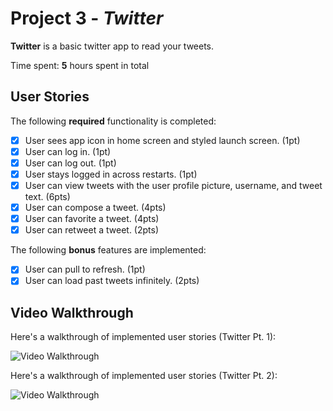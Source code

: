 # Project 3 - *Twitter*

**Twitter** is a basic twitter app to read your tweets.

Time spent: **5** hours spent in total

## User Stories

The following **required** functionality is completed:

- [X] User sees app icon in home screen and styled launch screen. (1pt)
- [X] User can log in. (1pt)
- [X] User can log out. (1pt)
- [X] User stays logged in across restarts. (1pt)
- [X] User can view tweets with the user profile picture, username, and tweet text. (6pts)
- [X] User can compose a tweet. (4pts)
- [X] User can favorite a tweet. (4pts)
- [X] User can retweet a tweet. (2pts)

The following **bonus** features are implemented:

- [X] User can pull to refresh. (1pt)
- [X] User can load past tweets infinitely. (2pts)

## Video Walkthrough

Here's a walkthrough of implemented user stories (Twitter Pt. 1):

<img src='http://recordit.co/Fu8msYdJxI.gif' title='Video Walkthrough' width='' alt='Video Walkthrough' />

Here's a walkthrough of implemented user stories (Twitter Pt. 2):

<img src='http://recordit.co/hGIutHEP24.gif' title='Video Walkthrough for Twitter Part 2' width='' alt='Video Walkthrough' />

